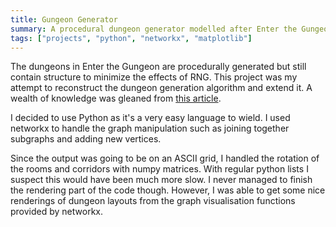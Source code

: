 ```yaml
---
title: Gungeon Generator
summary: A procedural dungeon generator modelled after Enter the Gungeon 🎲
tags: ["projects", "python", "networkx", "matplotlib"]
---
```



The dungeons in Enter the Gungeon are procedurally generated but still contain structure to minimize the effects of RNG. This project was my attempt to reconstruct the dungeon generation algorithm and extend it. A wealth of knowledge was gleaned from [this article](https://www.boristhebrave.com/2019/07/28/dungeon-generation-in-enter-the-gungeon/).

I decided to use Python as it's a very easy language to wield. I used networkx to handle the graph manipulation such as joining together subgraphs and adding new vertices.

Since the output was going to be on an ASCII grid, I handled the rotation of the rooms and corridors with numpy matrices. With regular python lists I suspect this would have been much more slow. I never managed to finish the rendering part of the code though. However, I was able to get some nice renderings of dungeon layouts from the graph visualisation functions provided by networkx.
